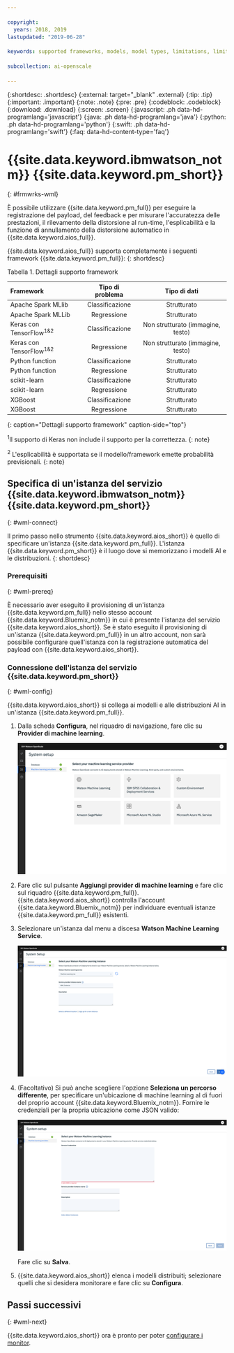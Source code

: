 ```yaml
---

copyright:
  years: 2018, 2019
lastupdated: "2019-06-28"

keywords: supported frameworks, models, model types, limitations, limits

subcollection: ai-openscale

---
```


{:shortdesc: .shortdesc}
{:external: target="_blank" .external}
{:tip: .tip}
{:important: .important}
{:note: .note}
{:pre: .pre}
{:codeblock: .codeblock}
{:download: .download}
{:screen: .screen}
{:javascript: .ph data-hd-programlang='javascript'}
{:java: .ph data-hd-programlang='java'}
{:python: .ph data-hd-programlang='python'}
{:swift: .ph data-hd-programlang='swift'}
{:faq: data-hd-content-type='faq'}

# {{site.data.keyword.ibmwatson_notm}} {{site.data.keyword.pm_short}}
{: #frmwrks-wml}

È possibile utilizzare {{site.data.keyword.pm_full}} per eseguire la registrazione del payload, del feedback e per misurare l'accuratezza delle prestazioni, il rilevamento della distorsione al run-time, l'esplicabilità e la funzione di annullamento della distorsione automatico in {{site.data.keyword.aios_full}}.

{{site.data.keyword.aios_full}} supporta completamente i seguenti framework {{site.data.keyword.pm_full}}: 
{: shortdesc}

Tabella 1. Dettagli supporto framework

| Framework | Tipo di problema | Tipo di dati |
|:---|:---:|:---:|
| Apache Spark MLlib | Classificazione | Strutturato |
| Apache Spark MLLib | Regressione | Strutturato |
| Keras con TensorFlow<sup>1</sup><sup>&</sup><sup>2</sup> | Classificazione | Non strutturato (immagine, testo) |
| Keras con TensorFlow<sup>1</sup><sup>&</sup><sup>2</sup> | Regressione | Non strutturato (immagine, testo) |
| Python function | Classificazione | Strutturato |
| Python function | Regressione | Strutturato |
| scikit-learn | Classificazione | Strutturato |
| scikit-learn | Regressione | Strutturato |
| XGBoost | Classificazione | Strutturato |
| XGBoost | Regressione | Strutturato |
{: caption="Dettagli supporto framework" caption-side="top"}

<sup>1</sup>Il supporto di Keras non include il supporto per la correttezza.
{: note}

<sup>2</sup> L'esplicabilità è supportata se il modello/framework emette probabilità previsionali.
{: note}

## Specifica di un'istanza del servizio {{site.data.keyword.ibmwatson_notm}} {{site.data.keyword.pm_short}}
{: #wml-connect}

Il primo passo nello strumento {{site.data.keyword.aios_short}} è quello di specificare un'istanza {{site.data.keyword.pm_full}}. L'istanza {{site.data.keyword.pm_short}} è il luogo dove si memorizzano i modelli AI e le distribuzioni.
{: shortdesc}

### Prerequisiti
{: #wml-prereq}

È necessario aver eseguito il provisioning di un'istanza {{site.data.keyword.pm_full}} nello stesso account {{site.data.keyword.Bluemix_notm}} in cui è presente l'istanza del servizio {{site.data.keyword.aios_short}}. Se è stato eseguito il provisioning di un'istanza {{site.data.keyword.pm_full}} in un altro account, non sarà possibile configurare quell'istanza con la registrazione automatica del payload con {{site.data.keyword.aios_short}}.

### Connessione dell'istanza del servizio {{site.data.keyword.pm_short}}
{: #wml-config}

{{site.data.keyword.aios_short}} si collega ai modelli e alle distribuzioni AI in un'istanza {{site.data.keyword.pm_full}}.

1.  Dalla scheda **Configura**, nel riquadro di navigazione, fare clic su **Provider di machine learning**.

    ![viene visualizzato il pannello per la selezione del provider del servizio di machine learning con i riquadri per i motori di machine learning supportati](images/wos-machine-learning-providers-selection.png)

2.  Fare clic sul pulsante **Aggiungi provider di machine learning** e fare clic sul riquadro {{site.data.keyword.pm_full}}. {{site.data.keyword.aios_short}} controlla l'account {{site.data.keyword.Bluemix_notm}} per individuare eventuali istanze {{site.data.keyword.pm_full}} esistenti. 
3. Selezionare un'istanza dal menu a discesa **Watson Machine Learning Service**.

    ![Selezionare il servizio {{site.data.keyword.pm_short}}](images/gs-set-wml.png)

4.  (Facoltativo) Si può anche scegliere l'opzione **Seleziona un percorso differente**, per specificare un'ubicazione di machine learning al di fuori del proprio account {{site.data.keyword.Bluemix_notm}}. Fornire le credenziali per la propria ubicazione come JSON valido:

    ![Impostare l'istanza {{site.data.keyword.pm_short}}](images/gs-get-wml.png)

    Fare clic su **Salva**.

1.  {{site.data.keyword.aios_short}} elenca i modelli distribuiti; selezionare quelli che si desidera monitorare e fare clic su **Configura**.

## Passi successivi
{: #wml-next}

{{site.data.keyword.aios_short}} ora è pronto per poter [configurare i monitor](/docs/services/ai-openscale?topic=ai-openscale-mo-config).

